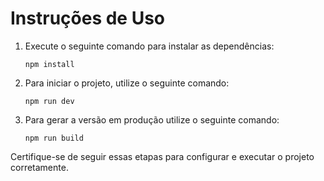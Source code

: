 # Instruções de Uso

1. Execute o seguinte comando para instalar as dependências:

   ```
   npm install

   ```

2. Para iniciar o projeto, utilize o seguinte comando:

   ```
   npm run dev

   ```

3. Para gerar a versão em produção utilize o seguinte comando:

   ```
   npm run build

   ```

Certifique-se de seguir essas etapas para configurar e executar o projeto corretamente.
